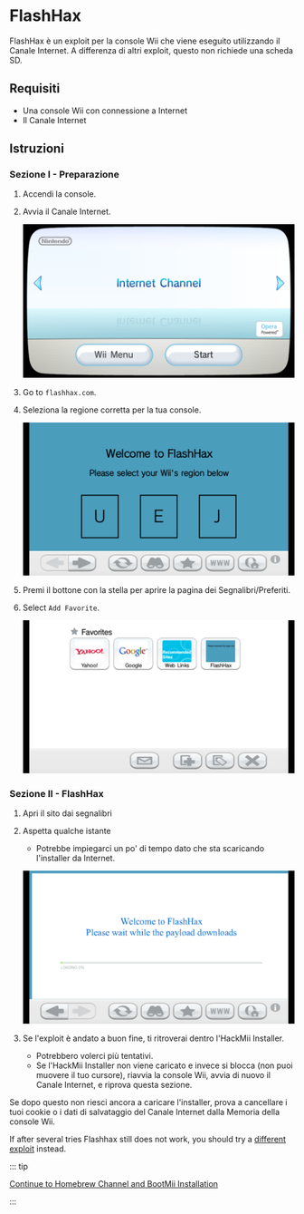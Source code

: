 # FlashHax

FlashHax è un exploit per la console Wii che viene eseguito utilizzando il Canale Internet. A differenza di altri exploit, questo non richiede una scheda SD.

## Requisiti

- Una console Wii con connessione a Internet
- Il Canale Internet

## Istruzioni

### Sezione I - Preparazione

1. Accendi la console.

2. Avvia il Canale Internet.

   ![](/images/exploits/flashhax/internet-channel-start.png)

3. Go to `flashhax.com`.

4. Seleziona la regione corretta per la tua console.

   ![](/images/exploits/flashhax/select-region.png)

5. Premi il bottone con la stella per aprire la pagina dei Segnalibri/Preferiti.

6. Select `Add Favorite`.

   ![](/images/exploits/flashhax/bookmark-page.png)

### Sezione II - FlashHax

1. Apri il sito dai segnalibri

2. Aspetta qualche istante

   - Potrebbe impiegarci un po' di tempo dato che sta scaricando l'installer da Internet.

   ![](/images/exploits/flashhax/wait-for-download.png)

3. Se l'exploit è andato a buon fine, ti ritroverai dentro l'HackMii Installer.
   - Potrebbero volerci più tentativi.
   - Se l'HackMii Installer non viene caricato e invece si blocca (non puoi muovere il tuo cursore), riavvia la console Wii, avvia di nuovo il Canale Internet, e riprova questa sezione.

Se dopo questo non riesci ancora a caricare l'installer, prova a cancellare i tuoi cookie o i dati di salvataggio del Canale Internet dalla Memoria della console Wii.

If after several tries Flashhax still does not work, you should try a [different exploit](get-started) instead.

::: tip

[Continue to Homebrew Channel and BootMii Installation](hbc)

:::
